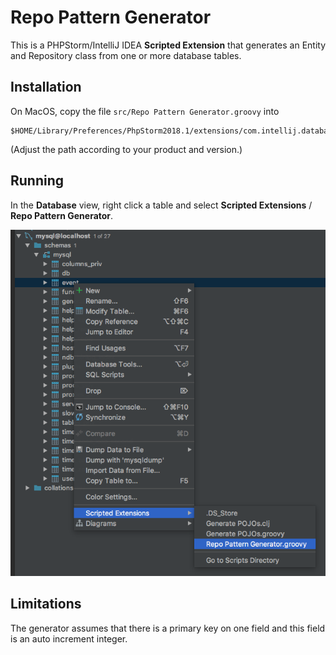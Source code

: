 # Repo Pattern Generator

This is a PHPStorm/IntelliJ IDEA **Scripted Extension** that generates an Entity and Repository class from one or more database tables.

## Installation

On MacOS, copy the file `src/Repo Pattern Generator.groovy` into 

	$HOME/Library/Preferences/PhpStorm2018.1/extensions/com.intellij.database/schema

(Adjust the path according to your product and version.)

## Running

In the **Database** view, right click a table and select **Scripted Extensions** / **Repo Pattern Generator**.

![image](screenshot-1.png)

## Limitations

The generator assumes that there is a primary key on one field and this field is an auto increment integer.